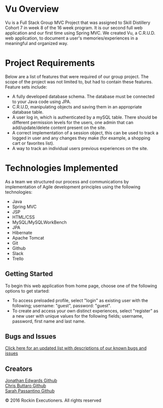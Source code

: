 # Vu Overview

Vu is a Full Stack Group MVC Project that was assigned to Skill Distillery Cohort 7 in week 8 of the 16 week program. It is our second full web application and our first time using Spring MVC. We created Vu, a C.R.U.D. web application, to document a user's memories/experiences in a meaningful and organized way.

# Project Requirements
Below are a list of features that were required of our group project. The scope of the project was not limited to, but had to contain these features.
Feature sets include:
+ A fully developed database schema. The database must be connected to your Java code using JPA.
+ C.R.U.D, manipulating objects and saving them in an appropriate database table.
+ A user log in, which is authenticated by a mySQL table. There should be different permission levels for the users, one admin that can add/update/delete content present on the site.
+ A correct implementation of a session object, this can be used to track a logged in user and any changes they make (for example, a shopping cart or favorites list).
+ A way to track an individual users previous experiences on the site.

# Technologies Implemented
As a team we structured our process and communications by implementation of Agile development principles using the following technologies:
+ Java
+ Spring MVC
+ JSP
+ HTML/CSS
+ MySQL/MySQLWorkBench
+ JPA
+ Hibernate
+ Apache Tomcat
+ Git
+ Github
+ Slack
+ Trello

## Getting Started

To begin this web application from home page, choose one of the following options to get started:
+ To access preloaded profile, select "login" as existing user with the following; username: "guest", password: "guest".
+ To create and access your own distinct experiences, select "register" as a new user with unique values for the following fields; username, password, first name and last name.


## Bugs and Issues

<a href="https://github.com/contramonk/vus/issues"> Click here for an updated list with descriptions of our known bugs and issues</a>

## Creators

<a href="https://github.com/contramonk">Jonathan Edwards
								Github</a> <br>
<a href="https://github.com/chrisbuttaro">Chris Buttaro
								Github</a><br>
<a href="https://github.com/spassantino">Sarah Passantino
								Github</a><br>

© 2016 Rockin Executioners. All rights reserved
